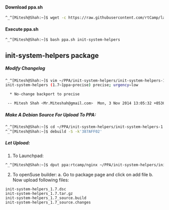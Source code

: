 #### Download ppa.sh

```bash
^_^[Mitesh@Shah:~]$ wget -c https://raw.githubusercontent.com/rtCamp/launchpad/master/ppa.sh
```

#### Execute ppa.sh

```bash
^_^[Mitesh@Shah:~]$ bash ppa.sh init-system-helpers
```

## init-system-helpers package
##### Modify Changelog

```bash
^_^[Mitesh@Shah:~]$ vim ~/PPA/init-system-helpers/init-system-helpers-1.7/debian/changelog
init-system-helpers (1.7~1ppa~precise) precise; urgency=low

  * No-change backport to precise

 -- Mitesh Shah <Mr.Miteshah@gmail.com>  Mon, 3 Nov 2014 13:05:32 +0530

```

##### Make A Debian Source For Upload To PPA:
```bash
^_^[Mitesh@Shah:~]$ cd ~/PPA/init-system-helpers/init-system-helpers-1.7
^_^[Mitesh@Shah:~]$ debuild -S -k'387AFF02'
```

##### Let Upload:

1. To Launchpad:

```bash
^_^[Mitesh@Shah:~]$ dput ppa:rtcamp/nginx ~/PPA/init-system-helpers/init-system-helpers_1.7~1ppa~precise_source.changes
```

2. To openSuse builder:
a. Go to package page and click on add file
b. Now upload following files:

```
init-system-helpers_1.7.dsc
init-system-helpers_1.7.tar.gz
init-system-helpers_1.7_source.build
init-system-helpers_1.7_source.changes
```
